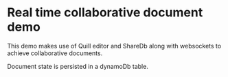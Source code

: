 # Real time collaborative document demo
This demo makes use of Quill editor and ShareDb along with websockets to achieve collaborative documents.

Document state is persisted in a dynamoDb table.
